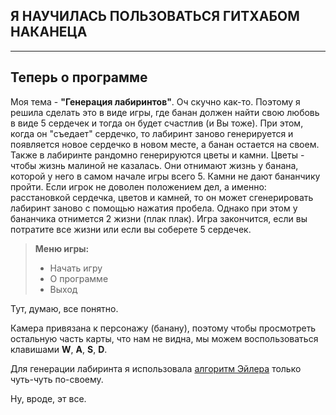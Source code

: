 
Я НАУЧИЛАСЬ ПОЛЬЗОВАТЬСЯ ГИТХАБОМ НАКАНЕЦА
---------------------------
--------------------------
Теперь о программе
--------
Моя тема - **"Генерация лабиринтов"**. Оч скучно как-то. Поэтому я решила сделать это в виде игры, где банан должен найти свою любовь в виде 5 сердечек и тогда он будет счастлив (и Вы тоже). При этом, когда он "съедает" сердечко, то лабиринт заново генерируется и появляется новое сердечко в новом месте, а банан остается на своем. Также в лабиринте рандомно генерируются цветы и камни. Цветы - чтобы жизнь малиной не казалась. Они отнимают жизнь у банана, которой у него в самом начале игры всего 5. Камни не дают бананчику пройти. Если игрок не доволен положением дел, а именно: расстановкой сердечка, цветов и камней, то он может сгенерировать лабиринт заново с помощью нажатия пробела. Однако при этом у бананчика отнимется 2 жизни (плак плак). Игра закончится, если вы потратите все жизни или если вы соберете 5 сердечек. 
>**Меню игры:**
> - Начать игру
> - О программе 
> - Выход

Тут, думаю, все понятно.

Камера привязана к персонажу (банану), поэтому чтобы просмотреть остальную часть карты, что нам не видна, мы можем воспользоваться клавишами **W**, **A**, **S**, **D**.

Для генерации лабиринта я использовала [алгоритм Эйлера][1] только чуть-чуть по-своему.

Ну, вроде, эт все.

[1]: https://habrahabr.ru/post/176671/
